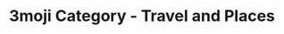 ---
layout: category_travel&places
title: 3moji Category - Travel and Places
permalink: travel&places.html
emoji: speech_balloon
---